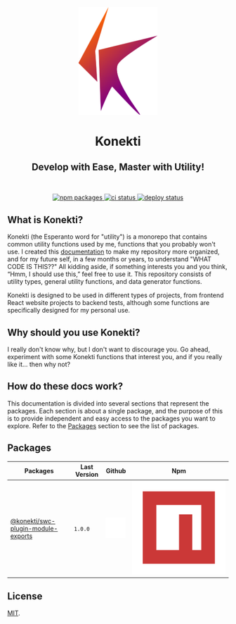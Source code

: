<p align="center">
    <a href="https://timbo-dev.github.io/konekti/" target="_blank" rel="noopener noreferrer">
        <img width="180" src="docs/public/media/konekti-logo.svg" alt="Konekti logo">
    </a>
    <h1 align="center">
        Konekti
    </h1>
    <h2 align="center">
        Develop with Ease, Master with Utility!
    </h2>
</p>
<br/>
<p align="center">
    <a href="https://www.npmjs.com/org/konekti">
        <img src="https://img.shields.io/badge/npm-packages-green" alt="npm packages">
    </a>
    <a href="https://github.com/timbo-dev/konekti/actions/workflows/ci.yml">
        <img src="https://github.com/timbo-dev/konekti/actions/workflows/ci.yml/badge.svg?branch=main" alt="ci status">
    </a>
    <a href="https://github.com/timbo-dev/konekti/actions/workflows/deploy.yml">
        <img src="https://github.com/timbo-dev/konekti/actions/workflows/deploy.yml/badge.svg?branch=main" alt="deploy status">
    </a>
</p>

## What is Konekti?
Konekti (the Esperanto word for "utility") is a monorepo that contains common utility functions used by me, functions that you probably won't use. I created this [documentation](https://timbo-dev.github.io/konekti/introduction/) to make my repository more organized, and for my future self, in a few months or years, to understand "WHAT CODE IS THIS??" All kidding aside, if something interests you and you think, “Hmm, I should use this,” feel free to use it. This repository consists of utility types, general utility functions, and data generator functions.

Konekti is designed to be used in different types of projects, from frontend React website projects to backend tests, although some functions are specifically designed for my personal use.

## Why should you use Konekti?
I really don't know why, but I don't want to discourage you. Go ahead, experiment with some Konekti functions that interest you, and if you really like it... then why not?

## How do these docs work?
This documentation is divided into several sections that represent the packages. Each section is about a single package, and the purpose of this is to provide independent and easy access to the packages you want to explore. Refer to the [Packages](https://timbo-dev.github.io/konekti/packages/) section to see the list of packages.

## Packages

| Packages                                                                              | Last Version | Github                                                                                                                              | Npm                                                                                                    |
| ------------------------------------------------------------------------------------- | ------------ | ----------------------------------------------------------------------------------------------------------------------------------- | ------------------------------------------------------------------------------------------------------ |
| [@konekti/swc-plugin-module-exports](https://timbo-dev.github.io/konekti/packages/swc-plugin-module-exports/#konekti-either)| `1.0.0`      | <a href="https://github.com/timbo-dev/konekti/tree/main/packages/swc-plugin-module-exports"><img src="./docs/assets/github.svg" alt="Github Icon"></a> | <a href="https://npmjs.com/package/@konekti/swc-plugin-module-exports"><img src="docs/assets/npm.svg" alt="Npm Icon"></a> |

## License

[MIT](LICENSE).
